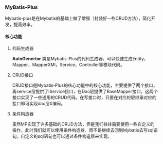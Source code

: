 ### MyBatis-Plus

Mybatis-plus是在Mybatis的基础上做了增强（封装好一些CRUD方法），简化开发，提高效率。

#### 核心功能

1. 代码生成器

   **AutoGenertor** 类是Mybatis-Plus的代码生成器，可以快速生成Entity，Mapper，MapperXMl，Service，Controller等模块代码。

2. CRUD接口

   CRUD接口是Mybatis-Plus的核心功能中的核心功能，主要提供了两个接口，再service层提供了IService接口，在Dao层提供了BaseMapper接口，这两个接口实现了一些通用的CRUD代码。在写接口时，只要在对应的层继承对应的接口即可实现dao层0编码。

3. 条件构造器

   虽然MP实现了许多基础的CRUD方法，但是我们往往需要使用一些自定义的操作，此时我们就可以使用条件构造器，而不是继续去回到Mybatis去写sql语句。自定义的sql语句也可以通过条件构造器来实现。

